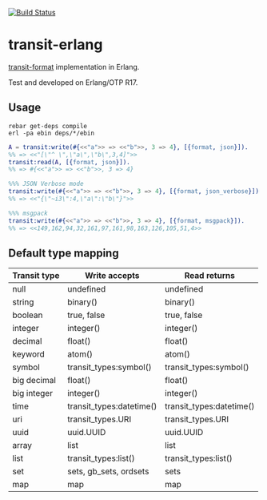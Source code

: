 [![Build
Status](https://travis-ci.org/isaiah/transit-erlang.svg)](https://travis-ci.org/isaiah/transit-erlang)

transit-erlang
==============
[transit-format](https://github.com/cognitect/transit-format) implementation in Erlang.

Test and developed on Erlang/OTP R17.

Usage
-----

```shell
rebar get-deps compile
erl -pa ebin deps/*/ebin
```

```erlang
A = transit:write(#{<<"a">> => <<"b">>, 3 => 4}, [{format, json}]).
%% => <<"[\"^ \",\"a\",\"b\",3,4]">>
transit:read(A, [{format, json}]).
%% => #{<<"a">> => <<"b">>, 3 => 4}

%%% JSON Verbose mode
transit:write(#{<<"a">> => <<"b">>, 3 => 4}, [{format, json_verbose}]).
%% => <<"{\"~i3\":4,\"a\":\"b\"}">>

%%% msgpack
transit:write(#{<<"a">> => <<"b">>, 3 => 4}, [{format, msgpack}]).
%% => <<149,162,94,32,161,97,161,98,163,126,105,51,4>>
```

Default type mapping
--------------------

| Transit type | Write accepts             | Read returns              |
| ------------ | -------------             | ------------              |
| null         | undefined                 | undefined                 |
| string       | binary()                  | binary()                  |
| boolean      | true, false               | true, false               |
| integer      | integer()                 | integer()                 |
| decimal      | float()                   | float()                   |
| keyword      | atom()                    | atom()                    |
| symbol       | transit\_types:symbol()   | transit\_types:symbol()   |
| big decimal  | float()                   | float()                   |
| big integer  | integer()                 | integer()                 |
| time         | transit\_types:datetime() | transit\_types:datetime() |
| uri          | transit\_types.URI        | transit\_types.URI        |
| uuid         | uuid.UUID                 | uuid.UUID                 |
| array        | list                      | list                      |
| list         | transit\_types:list()     | transit\_types:list()     |
| set          | sets, gb\_sets, ordsets   | sets                      |
| map          | map                       | map                       |
